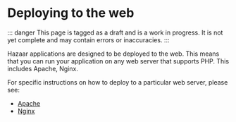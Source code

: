 # Deploying to the web

::: danger
This page is tagged as a draft and is a work in progress.  It is not yet complete and may contain errors or inaccuracies.
:::

Hazaar applications are designed to be deployed to the web.  This means that you can run your application on any web server that supports PHP.  This includes Apache, Nginx.

For specific instructions on how to deploy to a particular web server, please see:

* [Apache](/guide/deploy/apache)
* [Nginx](/guide/deploy/nginx)

